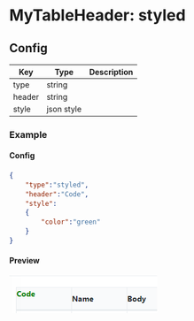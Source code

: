 # MyTableHeader: styled

## Config

| Key    | Type       | Description |
| ------ | ---------- | ----------- |
| type   | string     |             |
| header | string     |             |
| style  | json style |             |

### Example

#### Config

```json
{
    "type":"styled",
    "header":"Code",
    "style":
    {
        "color":"green"
    }
}
```

#### Preview

![](../../.gitbook/assets/image.png)
